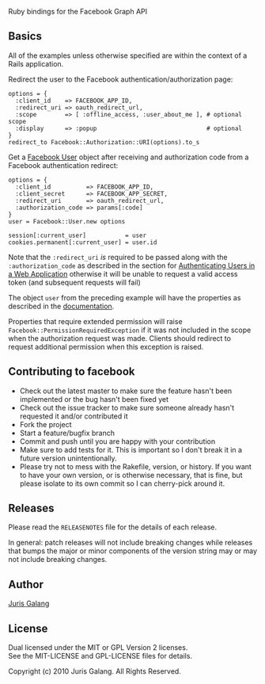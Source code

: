 Ruby bindings for the Facebook Graph API

Basics
------
All of the examples unless otherwise specified are within the context of a 
Rails application.

Redirect the user to the Facebook authentication/authorization page:

    options = {
      :client_id    => FACEBOOK_APP_ID, 
      :redirect_uri => oauth_redirect_url,
      :scope        => [ :offline_access, :user_about_me ], # optional scope
      :display      => :popup                               # optional
    }
    redirect_to Facebook::Authorization::URI(options).to_s

Get a [Facebook User](http://developers.facebook.com/docs/reference/api/user) 
object after receiving and authorization code from a Facebook authentication 
redirect:

    options = { 
      :client_id          => FACEBOOK_APP_ID, 
      :client_secret      => FACEBOOK_APP_SECRET, 
      :redirect_uri       => oauth_redirect_url,
      :authorization_code => params[:code] 
    }
    user = Facebook::User.new options

    session[:current_user]           = user
    cookies.permanent[:current_user] = user.id

Note that the `:redirect_uri` *is* required to be passed along with the 
`:authorization_code` as described in the section for [Authenticating Users in a Web Application](http://developers.facebook.com/docs/authentication/#authenticating-users-in-a-web-application)
otherwise it will be unable to request a valid access token (and subsequent 
requests will fail)
    
The object `user` from the preceding example will have the properties as 
described in the [documentation](http://developers.facebook.com/docs/reference/api/user).

Properties that require extended permission will raise `Facebook::PermissionRequiredException`
if it was not included in the scope when the authorization request was made. 
Clients should redirect to request additional permission when this exception is
raised.

Contributing to facebook
------------------------
 
* Check out the latest master to make sure the feature hasn't been implemented 
  or the bug hasn't been fixed yet
* Check out the issue tracker to make sure someone already hasn't requested it 
  and/or contributed it
* Fork the project
* Start a feature/bugfix branch
* Commit and push until you are happy with your contribution
* Make sure to add tests for it. This is important so I don't break it in a 
  future version unintentionally.
* Please try not to mess with the Rakefile, version, or history. If you want 
  to have your own version, or is otherwise necessary, that is fine, but please 
  isolate to its own commit so I can cherry-pick around it.

Releases
--------
Please read the `RELEASENOTES` file for the details of each release. 

In general: patch releases will not include breaking changes while releases 
that bumps the major or minor components of the version string may or may not 
include breaking changes.

Author
------
[Juris Galang](http://github.com/jurisgalang/)

License
-------
Dual licensed under the MIT or GPL Version 2 licenses.  
See the MIT-LICENSE and GPL-LICENSE files for details.

Copyright (c) 2010 Juris Galang. All Rights Reserved.
